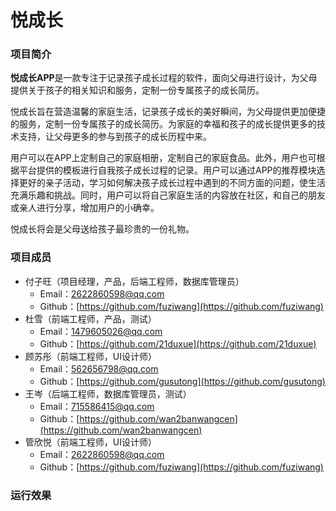 # 悦成长

### 项目简介

**悦成长APP**是一款专注于记录孩子成长过程的软件，面向父母进行设计，为父母提供关于孩子的相关知识和服务，定制一份专属孩子的成长简历。

悦成长旨在营造温馨的家庭生活，记录孩子成长的美好瞬间，为父母提供更加便捷的服务，定制一份专属孩子的成长简历。为家庭的幸福和孩子的成长提供更多的技术支持，让父母更多的参与到孩子的成长历程中来。

用户可以在APP上定制自己的家庭相册，定制自己的家庭食品。此外，用户也可根据平台提供的模板进行自我孩子成长过程的记录。用户可以通过APP的推荐模块选择更好的亲子活动，学习如何解决孩子成长过程中遇到的不同方面的问题，使生活充满乐趣和挑战。同时，用户可以将自己家庭生活的内容放在社区，和自己的朋友或亲人进行分享，增加用户的小确幸。

悦成长将会是父母送给孩子最珍贵的一份礼物。

### 项目成员

- 付子旺（项目经理，产品，后端工程师，数据库管理员）
  - Email：[2622860598@qq.com](mailto://2622860598@qq.com)
  - Github：[https://github.com/fuziwang](https://github.com/fuziwang)
- 杜雪（前端工程师，产品，测试）
  - Email：[1479605026@qq.com](mailto://1479605026@qq.com)
  - Github：[https://github.com/21duxue](https://github.com/21duxue)
- 顾苏彤（前端工程师，UI设计师）
  - Email：[562656798@qq.com](mailto://562656798@qq.com)
  - Github：[https://github.com/gusutong](https://github.com/gusutong)
- 王岑（后端工程师，数据库管理员，测试）
  - Email：[715586415@qq.com](mailto://715586415@qq.com)
  - Github：[https://github.com/wan2banwangcen](https://github.com/wan2banwangcen)
- 管欣悦（前端工程师，UI设计师）
  - Email：[2622860598@qq.com](mailto://2622860598@qq.com)
  - Github：[https://github.com/fuziwang](https://github.com/fuziwang)

### 运行效果


